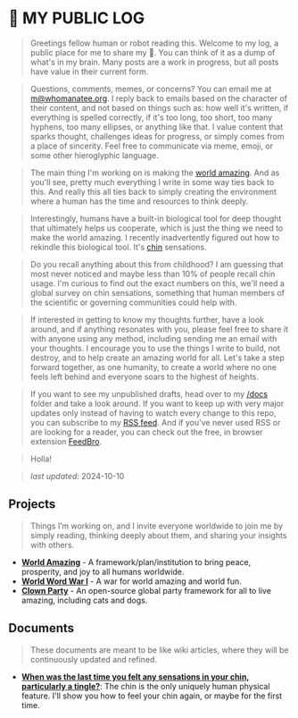 # 💩 MY PUBLIC LOG
> Greetings fellow human or robot reading this. Welcome to my log, a public place for me to share my 💩. You can think of it as a dump of what's in my brain. Many posts are a work in progress, but all posts have value in their current form.

> Questions, comments, memes, or concerns? You can email me at m@whomanatee.org. I reply back to emails based on the character of their content, and not based on things such as: how well it's written, if everything is spelled correctly, if it's too long, too short, too many hyphens, too many ellipses, or anything like that. I value content that sparks thought, challenges ideas for progress, or simply comes from a place of sincerity. Feel free to communicate via meme, emoji, or some other hieroglyphic language. 

> The main thing I'm working on is making the [world amazing](https://worldamazing.org). And as you'll see, pretty much everything I write in some way ties back to this. And really this all ties back to simply creating the environment where a human has the time and resources to think deeply.

> Interestingly, humans have a built-in biological tool for deep thought that ultimately helps us cooperate, which is just the thing we need to make the world amazing. I recently inadvertently figured out how to rekindle this biological tool. It's [chin](docs/chins.md) sensations.

> Do you recall anything about this from childhood? I am guessing that most never noticed and maybe less than 10% of people recall chin usage. I'm curious to find out the exact numbers on this, we'll need a global survey on chin sensations, something that human members of the scientific or governing communities could help with.

> If interested in getting to know my thoughts further, have a look around, and if anything resonates with you, please feel free to share it with anyone using any method, including sending me an email with your thoughts. I encourage you to use the things I write to build, not destroy, and to help create an amazing world for all. Let's take a step forward together, as one humanity, to create a world where no one feels left behind and everyone soars to the highest of heights.

> If you want to see my unpublished drafts, head over to my [/docs](docs/) folder and take a look around. If you want to keep up with very major updates only instead of having to watch every change to this repo, you can subscribe to my [RSS feed](https://raw.githubusercontent.com/beakbahama/log/refs/heads/main/feed.xml). And if you've never used RSS or are looking for a reader, you can check out the free, in browser extension [FeedBro](https://nodetics.com/feedbro/).

> Holla!

> *last updated:* 2024-10-10


## Projects
> Things I’m working on, and I invite everyone worldwide to join me by simply reading, thinking deeply about them, and sharing your insights with others.
- [**World Amazing**](https://worldamazing.org) - A framework/plan/institution to bring peace, prosperity, and joy to all humans worldwide.
- [**World Word War I**](https://worldwordwar.org) - A war for world amazing and world fun.
- [**Clown Party**](https://clownparty.org) - An open-source global party framework for all to live amazing, including cats and dogs.


## Documents
> These documents are meant to be like wiki articles, where they will be continuously updated and refined.

- [**When was the last time you felt any sensations in your chin, particularly a tingle?**](docs/chins.md): The chin is the only uniquely human physical feature. I'll show you how to feel your chin again, or maybe for the first time.

